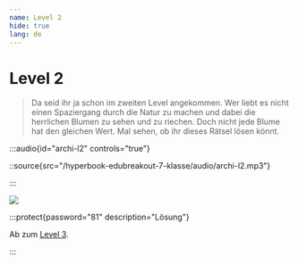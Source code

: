 ```yaml
---
name: Level 2
hide: true
lang: de
---
```


# Level 2

> Da seid ihr ja schon im zweiten Level angekommen. Wer liebt es nicht einen Spaziergang durch die Natur zu machen und dabei die herrlichen Blumen zu sehen und zu riechen. Doch nicht jede Blume hat den gleichen Wert. Mal sehen, ob ihr dieses Rätsel lösen könnt.

:::audio{id="archi-l2" controls="true"}

::source{src="/hyperbook-edubreakout-7-klasse/audio/archi-l2.mp3"}

:::


![](/images/blumen.png)

:::protect{password="81" description="Lösung"}

Ab zum [Level 3](/sajavsadnfa-l3).

:::
